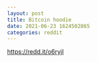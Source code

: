 ```yaml
--- 
layout: post 
title: Bitcoin hoodie 
date: 2021-06-23 1624502865 
categories: reddit 
--- 
```

https://redd.it/o6ryjl